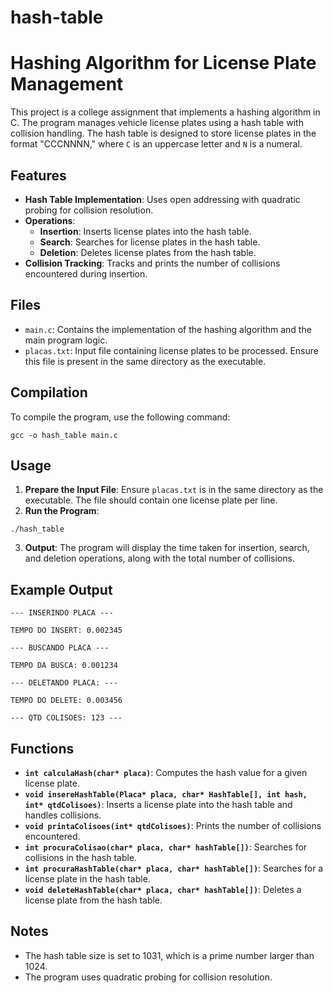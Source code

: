 # hash-table
# Hashing Algorithm for License Plate Management

This project is a college assignment that implements a hashing algorithm in C. The program manages vehicle license plates using a hash table with collision handling. The hash table is designed to store license plates in the format "CCCNNNN," where `C` is an uppercase letter and `N` is a numeral.

## Features

- **Hash Table Implementation**: Uses open addressing with quadratic probing for collision resolution.
- **Operations**:
  - **Insertion**: Inserts license plates into the hash table.
  - **Search**: Searches for license plates in the hash table.
  - **Deletion**: Deletes license plates from the hash table.
- **Collision Tracking**: Tracks and prints the number of collisions encountered during insertion.

## Files

- `main.c`: Contains the implementation of the hashing algorithm and the main program logic.
- `placas.txt`: Input file containing license plates to be processed. Ensure this file is present in the same directory as the executable.

## Compilation

To compile the program, use the following command:

``` gcc -o hash_table main.c ```

## Usage

1. **Prepare the Input File**: Ensure `placas.txt` is in the same directory as the executable. The file should contain one license plate per line.
2. **Run the Program**:

``` ./hash_table ```

3. **Output**: The program will display the time taken for insertion, search, and deletion operations, along with the total number of collisions.

## Example Output

```
--- INSERINDO PLACA ---

TEMPO DO INSERT: 0.002345

--- BUSCANDO PLACA ---

TEMPO DA BUSCA: 0.001234

--- DELETANDO PLACA: ---

TEMPO DO DELETE: 0.003456

--- QTD COLISOES: 123 ---

```

## Functions

- **`int calculaHash(char* placa)`**: Computes the hash value for a given license plate.
- **`void insereHashTable(Placa* placa, char* HashTable[], int hash, int* qtdColisoes)`**: Inserts a license plate into the hash table and handles collisions.
- **`void printaColisoes(int* qtdColisoes)`**: Prints the number of collisions encountered.
- **`int procuraColisao(char* placa, char* hashTable[])`**: Searches for collisions in the hash table.
- **`int procuraHashTable(char* placa, char* hashTable[])`**: Searches for a license plate in the hash table.
- **`void deleteHashTable(char* placa, char* hashTable[])`**: Deletes a license plate from the hash table.

## Notes

- The hash table size is set to 1031, which is a prime number larger than 1024.
- The program uses quadratic probing for collision resolution.
